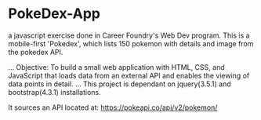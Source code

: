 # PokeDex-App
a javascript exercise done in Career Foundry's Web Dev program.
This is a mobile-first 'Pokedex', which lists 150 pokemon with details and image from the pokedex API.

...
Objective: To build a small web application with HTML, CSS, and JavaScript that loads
data from an external API and enables the viewing of data points in detail.
...
This project is dependant on jquery(3.5.1) and bootstrap(4.3.1) installations.

It sources an API located at: https://pokeapi.co/api/v2/pokemon/